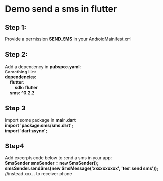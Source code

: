 # Demo send a sms in flutter
## Step 1:
Provide a permission **SEND_SMS** in your AndroidMainifest.xml
## Step 2: 
Add a dependency in **pubspec.yaml**:<br/>
Something like:<br/>
**dependencies:**<br/>
&nbsp;&nbsp;&nbsp;&nbsp;**flutter:**<br/>
&nbsp;&nbsp;&nbsp;&nbsp;&nbsp;&nbsp;&nbsp;&nbsp;**sdk: flutter**<br/>
&nbsp;&nbsp;&nbsp;&nbsp;**sms: ^0.2.2**
## Step 3 
Import some package in **main.dart**<br/>
**import 'package:sms/sms.dart';**<br/>
**import 'dart:async';**
## Step4
Add excerpts code below to send a sms in your app:<br/>
**SmsSender smsSender = new SmsSender();**<br/>
**smsSender.sendSms(new SmsMessage('xxxxxxxxxx', 'test send sms'));** //instead xxx... to receiver phone
